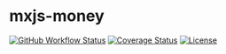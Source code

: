 # mxjs-money

[![GitHub Workflow Status](https://img.shields.io/github/workflow/status/miaoxing/mxjs-money/Build?style=flat-square)](https://github.com/miaoxing/mxjs-money/actions)
[![Coverage Status](https://img.shields.io/coveralls/miaoxing/mxjs-money.svg?style=flat-square)](https://coveralls.io/r/miaoxing/mxjs-money)
[![License](http://img.shields.io/badge/license-MIT-brightgreen.svg?style=flat-square)](http://www.opensource.org/licenses/MIT)
